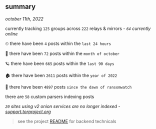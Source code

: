 
## summary
_october 11th, 2022_

currently tracking `125` groups across `222` relays & mirrors - _`64` currently online_

⏲ there have been `4` posts within the `last 24 hours`

🦈 there have been `72` posts within the `month of october`

🪐 there have been `665` posts within the `last 90 days`

🏚 there have been `2611` posts within the `year of 2022`

🦕 there have been `4897` posts `since the dawn of ransomwatch`

there are `58` custom parsers indexing posts

_`20` sites using v2 onion services are no longer indexed - [support.torproject.org](https://support.torproject.org/onionservices/v2-deprecation/)_

> see the project [README](https://github.com/joshhighet/ransomwatch#ransomwatch--) for backend technicals
